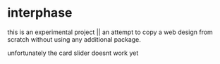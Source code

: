 # interphase
this is an experimental project || an attempt to copy a web design from scratch without using any additional package.

unfortunately the card slider doesnt work yet
